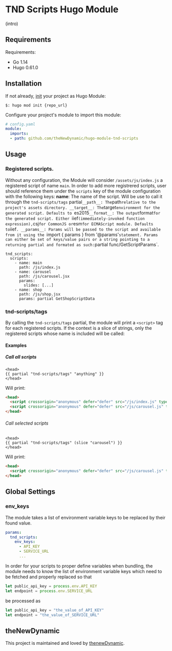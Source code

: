 
# TND Scripts Hugo Module

(intro)

## Requirements

Requirements:
- Go 1.14
- Hugo 0.61.0


## Installation

If not already, [init](https://gohugo.io/hugo-modules/use-modules/#initialize-a-new-module) your project as Hugo Module:

```
$: hugo mod init {repo_url}
```

Configure your project's module to import this module:

```yaml
# config.yaml
module:
  imports:
  - path: github.com/theNewDynamic/hugo-module-tnd-scripts
```

## Usage

### Registered scripts.
Without any configuration, the Module will consider `/assets/js/index.js` a registered script of name `main`.
In order to add more registrered scripts, user should reference them under the `scripts` key of the module configuration with the following keys:
__name__: The name of the script. Will be use to call it through the `tnd-scripts/tags` partial`
__path__: The `path` relative to the project's assets directory.
__target__: The `target`environment for the generated script. Defaults to `es2015`
__format__: The output `format`for the generated script. Either `iief` (immediately-invoked function expression), `csj` for CommonJS or `esm` for ECMAScript module. Defaults to `iief`.
__params__: Params will be passed to the script and available from it using the `import { params } from '@params'` statement.
Params can either be set of keys/value pairs or a string pointing to a returning partial and formated as such: `partial func/GetScriptParams`.

```
tnd_scripts:
  scripts:
    - name: main
      path: /js/index.js
    - name: carousel
      path: /js/carousel.jsx
      params:
        slides: [...]
    - name: shop
      path: /js/shop.jsx
      params: partial GetShopScriptData
```

### tnd-scripts/tags

By calling the `tnd-scripts/tags` partial, the module will print a `<script>` tag for each registered scripts.
If the context is a slice of strings, only the registered scripts whose name is included will be called:

#### Examples

##### Call all scripts
```
<head>
{{ partial "tnd-scripts/tags" "anything" }}
</head>
```
Will print:

```html
<head>
  <script crossorigin="anonymous" defer="defer" src="/js/index.js" type="text/javascript"></script>
  <script crossorigin="anonymous" defer="defer" src="/js/carousel.js" type="text/javascript"></script>
</head>
```

###### Call selected scripts

```
<head>
{{ partial "tnd-scripts/tags" (slice "carousel") }}
</head>
```
Will print:

```html
<head>
  <script crossorigin="anonymous" defer="defer" src="/js/carousel.js" type="text/javascript"></script>
</head>
```

## Global Settings

### env_keys

The module takes a list of environment variable keys to be replaced by their found value.

```yaml
params:
  tnd_scripts:
    env_keys:
      - API_KEY
      - SERVICE_URL
      ...
```

In order for your scripts to proper define variables when bundling, the module needs to know the list of environment variable keys which need to be fetched and properly replaced so that

```js
let public_api_key = process.env.API_KEY
let endpoint = process.env.SERVICE_URL
```

be processed as

```js
let public_api_key = "the_value_of_API_KEY"
let endpoint = "the_value_of_SERVICE_URL"
```

## theNewDynamic

This project is maintained and loved by [thenewDynamic](https://www.thenewdynamic.com).
